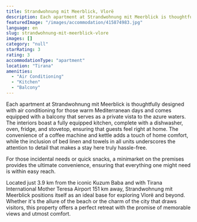 ```yaml
---
title: Strandwohnung mit Meerblick, Vlorë
description: Each apartment at Strandwohnung mit Meerblick is thoughtfully designed with air conditioning for those warm Mediterranean days and comes equipped with a balcony
featuredImage: "/images/accommodation/415874983.jpg"
language: en
slug: strandwohnung-mit-meerblick-vlore
images: []
category: "null"
starRating: 3
rating: 3
accommodationType: "apartment"
location: "Tirana"
amenities:
  - "Air Conditioning"
  - "Kitchen"
  - "Balcony"
---
```


Each apartment at Strandwohnung mit Meerblick is thoughtfully designed with air conditioning for those warm Mediterranean days and comes equipped with a balcony that serves as a private vista to the azure waters. The interiors boast a fully equipped kitchen, complete with a dishwasher, oven, fridge, and stovetop, ensuring that guests feel right at home. The convenience of a coffee machine and kettle adds a touch of home comfort, while the inclusion of bed linen and towels in all units underscores the attention to detail that makes a stay here truly hassle-free.

For those incidental needs or quick snacks, a minimarket on the premises provides the ultimate convenience, ensuring that everything one might need is within easy reach.

Located just 3.9 km from the iconic Kuzum Baba and with Tirana International Mother Teresa Airport 151 km away, Strandwohnung mit Meerblick positions itself as an ideal base for exploring Vlorë and beyond. Whether it's the allure of the beach or the charm of the city that draws visitors, this property offers a perfect retreat with the promise of memorable views and utmost comfort.

